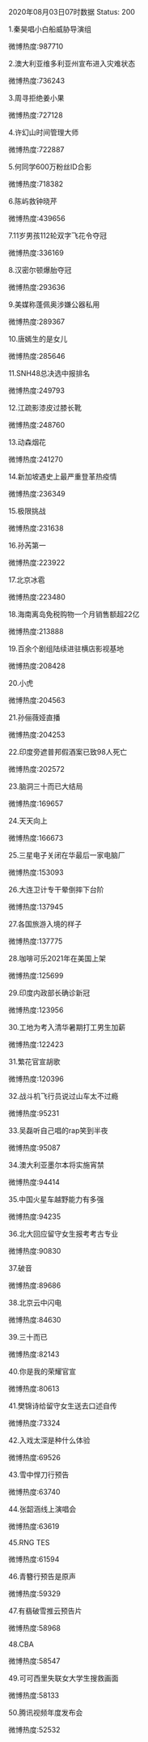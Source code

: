 2020年08月03日07时数据
Status: 200

1.秦昊唱小白船威胁导演组

微博热度:987710

2.澳大利亚维多利亚州宣布进入灾难状态

微博热度:736243

3.周寻拒绝姜小果

微博热度:727128

4.许幻山时间管理大师

微博热度:722887

5.何同学600万粉丝ID合影

微博热度:718382

6.陈屿救钟晓芹

微博热度:439656

7.11岁男孩112轮双字飞花令夺冠

微博热度:336169

8.汉密尔顿爆胎夺冠

微博热度:293636

9.美媒称蓬佩奥涉嫌公器私用

微博热度:289367

10.唐嫣生的是女儿

微博热度:285646

11.SNH48总决选中报排名

微博热度:249793

12.江疏影漆皮过膝长靴

微博热度:248760

13.动森烟花

微博热度:241270

14.新加坡遇史上最严重登革热疫情

微博热度:236349

15.极限挑战

微博热度:231638

16.孙芮第一

微博热度:223922

17.北京冰雹

微博热度:223480

18.海南离岛免税购物一个月销售额超22亿

微博热度:213888

19.百余个剧组陆续进驻横店影视基地

微博热度:208428

20.小虎

微博热度:204563

21.孙俪薇娅直播

微博热度:204253

22.印度旁遮普邦假酒案已致98人死亡

微博热度:202572

23.脑洞三十而已大结局

微博热度:169657

24.天天向上

微博热度:166673

25.三星电子关闭在华最后一家电脑厂

微博热度:153093

26.大连卫计专干晕倒摔下台阶

微博热度:137945

27.各国旅游入境的样子

微博热度:137775

28.咖啡可乐2021年在美国上架

微博热度:125699

29.印度内政部长确诊新冠

微博热度:123956

30.工地为考入清华暑期打工男生加薪

微博热度:122423

31.繁花官宣胡歌

微博热度:120396

32.战斗机飞行员说过山车太不过瘾

微博热度:95231

33.吴磊听自己唱的rap笑到半夜

微博热度:95087

34.澳大利亚墨尔本将实施宵禁

微博热度:94414

35.中国火星车越野能力有多强

微博热度:94235

36.北大回应留守女生报考考古专业

微博热度:90830

37.破音

微博热度:89686

38.北京云中闪电

微博热度:84630

39.三十而已

微博热度:82143

40.你是我的荣耀官宣

微博热度:80613

41.樊锦诗给留守女生送去口述自传

微博热度:73324

42.入戏太深是种什么体验

微博热度:69526

43.雪中悍刀行预告

微博热度:63740

44.张韶涵线上演唱会

微博热度:63619

45.RNG TES

微博热度:61594

46.青簪行预告是原声

微博热度:59329

47.有翡破雪推云预告片

微博热度:58968

48.CBA

微博热度:58547

49.可可西里失联女大学生搜救画面

微博热度:58133

50.腾讯视频年度发布会

微博热度:52532

